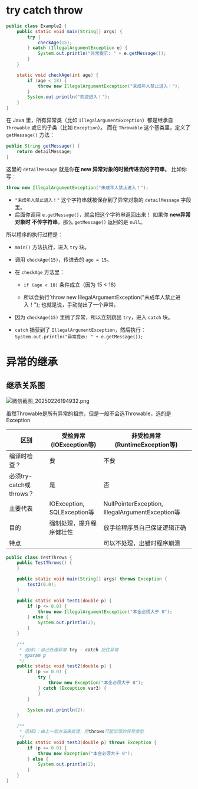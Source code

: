 # try catch throw
```java
public class Example2 {
    public static void main(String[] args) {
        try {
            checkAge(15); 
        } catch (IllegalArgumentException e) {
            System.out.println("异常提示: " + e.getMessage());
        }
    }

    static void checkAge(int age) {
        if (age < 18) {
            throw new IllegalArgumentException("未成年人禁止进入！");
        }
        System.out.println("欢迎进入！");
    }
}
```
在 Java 里，所有异常类（比如 `IllegalArgumentException`）都是继承自 `Throwable` 或它的子类（比如 `Exception`）。
而在 `Throwable` 这个基类里，定义了 `getMessage()` 方法：
```java
public String getMessage() {
    return detailMessage;
}
```
这里的 `detailMessage` 就是你**在 new 异常对象的时候传进去的字符串**。
比如你写：
```java
throw new IllegalArgumentException("未成年人禁止进入！");
```
- `"未成年人禁止进入！"` 这个字符串就被保存到了异常对象的 `detailMessage` 字段里。
- 后面你调用 `e.getMessage()`，就会把这个字符串返回出来！
如果你 **new异常对象时** **不传字符串**，那么 `getMessage()` 返回的是 `null`。

所以程序的执行过程是：
- `main()` 方法执行，进入 `try` 块。
    
- 调用 `checkAge(15)`，传进去的 `age = 15`。
    
- 在 `checkAge` 方法里：
    
    - `if (age < 18)` 条件成立（因为 15 < 18）
        
    - 所以会执行`throw new IllegalArgumentException("未成年人禁止进入！");
     也就是说，手动抛出了一个异常。
- 因为 `checkAge(15)` 里抛了异常，所以立刻跳出 `try`，进入 `catch` 块。
    
- `catch` 捕获到了 `IllegalArgumentException`，然后执行：
    `System.out.println("异常提示: " + e.getMessage());
`
# 异常的继承
## 继承关系图

![微信截图_20250226194932.png](https://cdn.jsdelivr.net/gh/hoo01/image_auto/%E5%BE%AE%E4%BF%A1%E6%88%AA%E5%9B%BE_20250226194932.png)

虽然Throwable是所有异常的祖宗，但是一般不会选Throwable，选的是Exception

| 区别                  | 受检异常 (IOException等)        | 非受检异常 (RuntimeException等)                       |
| ------------------- | -------------------------- | ----------------------------------------------- |
| 编译时检查？              | 要                          | 不要                                              |
| 必须try-catch或throws？ | 是                          | 否                                               |
| 主要代表                | IOException, SQLException等 | NullPointerException, IllegalArgumentException等 |
| 目的                  | 强制处理，提升程序健壮性               | 放手给程序员自己保证逻辑正确                                  |
| 特点                  |                            | 可以不处理，出错时程序崩溃                                   |

```java
public class TestThrows {
    public TestThrows() {
    }

    public static void main(String[] args) throws Exception {
        test3(0.0);
    }

    public static void test1(double p) {
        if (p <= 0.0) {
            throw new IllegalArgumentException("本金必须大于 0");
        } else {
            System.out.println(2);
        }
    }

    /**
     * 选择1：自己处理异常 try - catch 捉住异常
     * @param p
     */
    public static void test2(double p) {
        if (p <= 0.0) {
            try {
                throw new Exception("本金必须大于 0");
            } catch (Exception var3) {
            }
        }

        System.out.println(2);
    }

    /**
     * 选择2：由上一层方法来处理，用throws可能出现的异常类型
     */
    public static void test3(double p) throws Exception {
        if (p <= 0.0) {
            throw new Exception("本金必须大于 0");
        } else {
            System.out.println(2);
        }
    }
}
```
